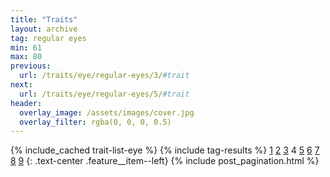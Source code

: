 ```yaml
---
title: "Traits"
layout: archive
tag: regular eyes
min: 61
max: 80
previous:
  url: /traits/eye/regular-eyes/3/#trait
next:
  url: /traits/eye/regular-eyes/5/#trait
header:
  overlay_image: /assets/images/cover.jpg
  overlay_filter: rgba(0, 0, 0, 0.5)
---
```

{% include_cached trait-list-eye %}
{% include tag-results %}
[1](/traits/eye/regular-eyes/1/#trait) [2](/traits/eye/regular-eyes/2/#trait) [3](/traits/eye/regular-eyes/3/#trait) 4 [5](/traits/eye/regular-eyes/5/#trait) [6](/traits/eye/regular-eyes/6/#trait) [7](/traits/eye/regular-eyes/7/#trait) [8](/traits/eye/regular-eyes/8/#trait) [9](/traits/eye/regular-eyes/9/#trait) 
{: .text-center .feature__item--left}
{% include post_pagination.html %}
